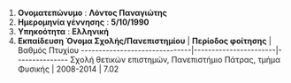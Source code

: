 1. **Ονοματεπώνυμο**  : **Λόντος Παναγιώτης**
2. **Ημερομηνία γέννησης** : **5/10/1990**
3. **Υπηκοότητα** : **Ελληνική**
4. **Εκπαίδευση**
**Όνομα Σχολής/Πανεπιστημίου** | **Περίοδος φοίτησης** | Βαθμός Πτυχίου
-------------------------------|-----------------------|---------------
Σχολή θετικών επιστημών, Πανεπιστήμιο Πάτρας, τμήμα Φυσικής | 2008-2014 | 7.02 










